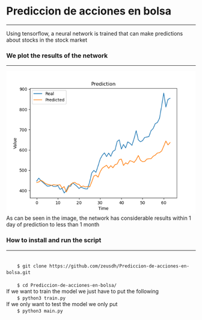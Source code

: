 # Prediccion de acciones en bolsa
***
Using tensorflow, a neural network is trained that can make predictions about stocks in the stock market


### We plot the results of the network
***
![Image text](images/Figure_1.png)  
As can be seen in the image, the network has considerable results within 1 day of prediction to less than 1 month

### How to install and run the script
***
<code>  
    $ git clone https://github.com/zeusdh/Prediccion-de-acciones-en-bolsa.git  
</code>  
<code>  
    $ cd Prediccion-de-acciones-en-bolsa/
</code>
If we want to train the model we just have to put the following  
<code>  
    $ python3 train.py
</code>  
If we only want to test the model we only put  
<code>  
    $ python3 main.py
</code>  
